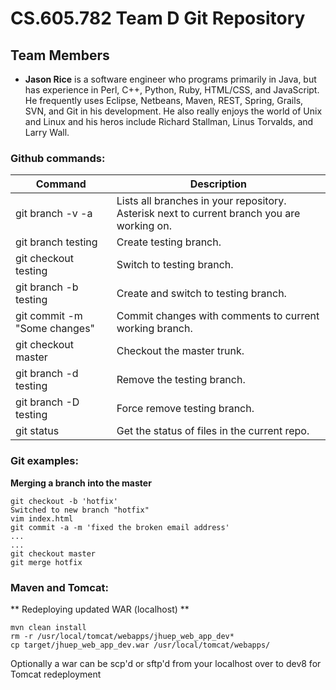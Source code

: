 CS.605.782 Team D Git Repository
============================

Team Members
--------------------
* **Jason Rice** is a software engineer who programs primarily in Java, but has experience in Perl, C++, Python, Ruby, HTML/CSS, and JavaScript. He frequently uses Eclipse, Netbeans, Maven, REST, Spring, Grails, SVN, and Git in his development. He also really enjoys the world of Unix and Linux and his heros include Richard Stallman, Linus Torvalds, and Larry Wall.

### Github commands:
Command      | Description
------------ | -------------
git branch -v -a|Lists all branches in your repository. Asterisk next to current branch you are working on.
git branch testing|Create testing branch.
git checkout testing|Switch to testing branch.
git branch -b testing|Create and switch to testing branch.
git commit -m "Some changes"|Commit changes with comments to current working branch.
git checkout master|Checkout the master trunk.
git branch -d testing|Remove the testing branch.
git branch -D testing|Force remove testing branch.
git status|Get the status of files in the current repo.


### Git examples:
**Merging a branch into the master**
```
git checkout -b 'hotfix'
Switched to new branch "hotfix"
vim index.html
git commit -a -m 'fixed the broken email address'
...
...
git checkout master
git merge hotfix
```

### Maven and Tomcat:
** Redeploying updated WAR (localhost) **
```
mvn clean install
rm -r /usr/local/tomcat/webapps/jhuep_web_app_dev*
cp target/jhuep_web_app_dev.war /usr/local/tomcat/webapps/
``` 

Optionally a war can be scp'd or sftp'd from your localhost over to dev8 for Tomcat redeployment